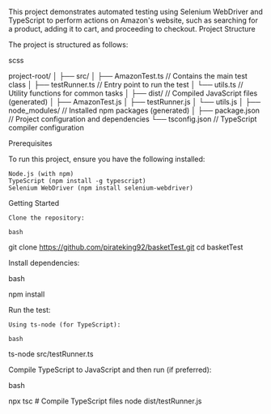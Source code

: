 This project demonstrates automated testing using Selenium WebDriver and TypeScript to perform actions on Amazon's website, such as searching for a product, adding it to cart, and proceeding to checkout.
Project Structure

The project is structured as follows:

scss

project-root/
│
├── src/
│ ├── AmazonTest.ts // Contains the main test class
│ ├── testRunner.ts // Entry point to run the test
│ └── utils.ts // Utility functions for common tasks
│
├── dist/ // Compiled JavaScript files (generated)
│ ├── AmazonTest.js
│ ├── testRunner.js
│ └── utils.js
│
├── node_modules/ // Installed npm packages (generated)
│
├── package.json // Project configuration and dependencies
└── tsconfig.json // TypeScript compiler configuration

Prerequisites

To run this project, ensure you have the following installed:

    Node.js (with npm)
    TypeScript (npm install -g typescript)
    Selenium WebDriver (npm install selenium-webdriver)

Getting Started

    Clone the repository:

    bash

git clone <https://github.com/pirateking92/basketTest.git>
cd basketTest

Install dependencies:

bash

npm install

Run the test:

    Using ts-node (for TypeScript):

    bash

ts-node src/testRunner.ts

Compile TypeScript to JavaScript and then run (if preferred):

bash

npx tsc # Compile TypeScript files
node dist/testRunner.js
